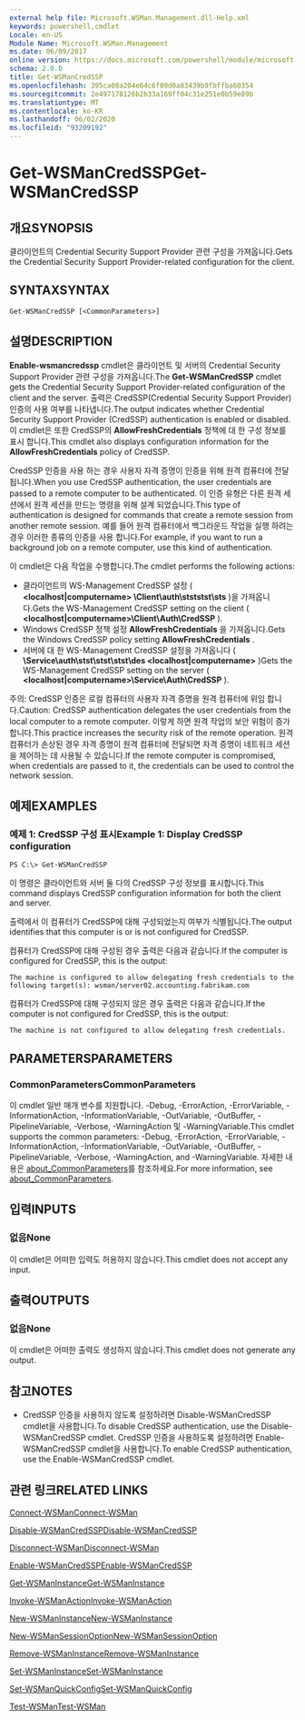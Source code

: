 ```yaml
---
external help file: Microsoft.WSMan.Management.dll-Help.xml
keywords: powershell,cmdlet
Locale: en-US
Module Name: Microsoft.WSMan.Management
ms.date: 06/09/2017
online version: https://docs.microsoft.com/powershell/module/microsoft.wsman.management/get-wsmancredssp?view=powershell-7.1&WT.mc_id=ps-gethelp
schema: 2.0.0
title: Get-WSManCredSSP
ms.openlocfilehash: 395ca08a204e64c6f09d0a83439b9fbffba60354
ms.sourcegitcommit: 2e497178126b2b33a169ff04c31e251e0b59e89b
ms.translationtype: MT
ms.contentlocale: ko-KR
ms.lasthandoff: 06/02/2020
ms.locfileid: "93209192"
---
```

# <span data-ttu-id="63769-103">Get-WSManCredSSP</span><span class="sxs-lookup"><span data-stu-id="63769-103">Get-WSManCredSSP</span></span>

## <span data-ttu-id="63769-104">개요</span><span class="sxs-lookup"><span data-stu-id="63769-104">SYNOPSIS</span></span>
<span data-ttu-id="63769-105">클라이언트의 Credential Security Support Provider 관련 구성을 가져옵니다.</span><span class="sxs-lookup"><span data-stu-id="63769-105">Gets the Credential Security Support Provider-related configuration for the client.</span></span>

## <span data-ttu-id="63769-106">SYNTAX</span><span class="sxs-lookup"><span data-stu-id="63769-106">SYNTAX</span></span>

```
Get-WSManCredSSP [<CommonParameters>]
```

## <span data-ttu-id="63769-107">설명</span><span class="sxs-lookup"><span data-stu-id="63769-107">DESCRIPTION</span></span>
<span data-ttu-id="63769-108">**Enable-wsmancredssp** cmdlet은 클라이언트 및 서버의 Credential Security Support Provider 관련 구성을 가져옵니다.</span><span class="sxs-lookup"><span data-stu-id="63769-108">The **Get-WSManCredSSP** cmdlet gets the Credential Security Support Provider-related configuration of the client and the server.</span></span>
<span data-ttu-id="63769-109">출력은 CredSSP(Credential Security Support Provider) 인증의 사용 여부를 나타냅니다.</span><span class="sxs-lookup"><span data-stu-id="63769-109">The output indicates whether Credential Security Support Provider (CredSSP) authentication is enabled or disabled.</span></span>
<span data-ttu-id="63769-110">이 cmdlet은 또한 CredSSP의 **AllowFreshCredentials** 정책에 대 한 구성 정보를 표시 합니다.</span><span class="sxs-lookup"><span data-stu-id="63769-110">This cmdlet also displays configuration information for the **AllowFreshCredentials** policy of CredSSP.</span></span>

<span data-ttu-id="63769-111">CredSSP 인증을 사용 하는 경우 사용자 자격 증명이 인증을 위해 원격 컴퓨터에 전달 됩니다.</span><span class="sxs-lookup"><span data-stu-id="63769-111">When you use CredSSP authentication, the user credentials are passed to a remote computer to be authenticated.</span></span>
<span data-ttu-id="63769-112">이 인증 유형은 다른 원격 세션에서 원격 세션을 만드는 명령을 위해 설계 되었습니다.</span><span class="sxs-lookup"><span data-stu-id="63769-112">This type of authentication is designed for commands that create a remote session from another remote session.</span></span>
<span data-ttu-id="63769-113">예를 들어 원격 컴퓨터에서 백그라운드 작업을 실행 하려는 경우 이러한 종류의 인증을 사용 합니다.</span><span class="sxs-lookup"><span data-stu-id="63769-113">For example, if you want to run a background job on a remote computer, use this kind of authentication.</span></span>

<span data-ttu-id="63769-114">이 cmdlet은 다음 작업을 수행합니다.</span><span class="sxs-lookup"><span data-stu-id="63769-114">The cmdlet performs the following actions:</span></span>

- <span data-ttu-id="63769-115">클라이언트의 WS-Management CredSSP 설정 ( **\<localhost|computername\> \Client\auth\stststst\sts** )을 가져옵니다.</span><span class="sxs-lookup"><span data-stu-id="63769-115">Gets the WS-Management CredSSP setting on the client ( **\<localhost|computername\>\Client\Auth\CredSSP** ).</span></span>
- <span data-ttu-id="63769-116">Windows CredSSP 정책 설정 **AllowFreshCredentials** 을 가져옵니다.</span><span class="sxs-lookup"><span data-stu-id="63769-116">Gets the Windows CredSSP policy setting **AllowFreshCredentials** .</span></span>
- <span data-ttu-id="63769-117">서버에 대 한 WS-Management CredSSP 설정을 가져옵니다 ( **\Service\\auth\stst\stst\stst\des \<localhost|computername\>** )</span><span class="sxs-lookup"><span data-stu-id="63769-117">Gets the WS-Management CredSSP setting on the server ( **\<localhost|computername\>\Service\Auth\CredSSP** ).</span></span>

<span data-ttu-id="63769-118">주의: CredSSP 인증은 로컬 컴퓨터의 사용자 자격 증명을 원격 컴퓨터에 위임 합니다.</span><span class="sxs-lookup"><span data-stu-id="63769-118">Caution: CredSSP authentication delegates the user credentials from the local computer to a remote computer.</span></span>
<span data-ttu-id="63769-119">이렇게 하면 원격 작업의 보안 위험이 증가합니다.</span><span class="sxs-lookup"><span data-stu-id="63769-119">This practice increases the security risk of the remote operation.</span></span>
<span data-ttu-id="63769-120">원격 컴퓨터가 손상된 경우 자격 증명이 원격 컴퓨터에 전달되면 자격 증명이 네트워크 세션을 제어하는 데 사용될 수 있습니다.</span><span class="sxs-lookup"><span data-stu-id="63769-120">If the remote computer is compromised, when credentials are passed to it, the credentials can be used to control the network session.</span></span>

## <span data-ttu-id="63769-121">예제</span><span class="sxs-lookup"><span data-stu-id="63769-121">EXAMPLES</span></span>

### <span data-ttu-id="63769-122">예제 1: CredSSP 구성 표시</span><span class="sxs-lookup"><span data-stu-id="63769-122">Example 1: Display CredSSP configuration</span></span>

```
PS C:\> Get-WSManCredSSP
```

<span data-ttu-id="63769-123">이 명령은 클라이언트와 서버 둘 다의 CredSSP 구성 정보를 표시합니다.</span><span class="sxs-lookup"><span data-stu-id="63769-123">This command displays CredSSP configuration information for both the client and server.</span></span>

<span data-ttu-id="63769-124">출력에서 이 컴퓨터가 CredSSP에 대해 구성되었는지 여부가 식별됩니다.</span><span class="sxs-lookup"><span data-stu-id="63769-124">The output identifies that this computer is or is not configured for CredSSP.</span></span>

<span data-ttu-id="63769-125">컴퓨터가 CredSSP에 대해 구성된 경우 출력은 다음과 같습니다.</span><span class="sxs-lookup"><span data-stu-id="63769-125">If the computer is configured for CredSSP, this is the output:</span></span>

`The machine is configured to allow delegating fresh credentials to the following target(s): wsman/server02.accounting.fabrikam.com`

<span data-ttu-id="63769-126">컴퓨터가 CredSSP에 대해 구성되지 않은 경우 출력은 다음과 같습니다.</span><span class="sxs-lookup"><span data-stu-id="63769-126">If the computer is not configured for CredSSP, this is the output:</span></span>

`The machine is not configured to allow delegating fresh credentials.`

## <span data-ttu-id="63769-127">PARAMETERS</span><span class="sxs-lookup"><span data-stu-id="63769-127">PARAMETERS</span></span>

### <span data-ttu-id="63769-128">CommonParameters</span><span class="sxs-lookup"><span data-stu-id="63769-128">CommonParameters</span></span>
<span data-ttu-id="63769-129">이 cmdlet 일반 매개 변수를 지원합니다. -Debug, -ErrorAction, -ErrorVariable, -InformationAction, -InformationVariable, -OutVariable, -OutBuffer, -PipelineVariable, -Verbose, -WarningAction 및 -WarningVariable.</span><span class="sxs-lookup"><span data-stu-id="63769-129">This cmdlet supports the common parameters: -Debug, -ErrorAction, -ErrorVariable, -InformationAction, -InformationVariable, -OutVariable, -OutBuffer, -PipelineVariable, -Verbose, -WarningAction, and -WarningVariable.</span></span> <span data-ttu-id="63769-130">자세한 내용은 [about_CommonParameters](https://go.microsoft.com/fwlink/?LinkID=113216)를 참조하세요.</span><span class="sxs-lookup"><span data-stu-id="63769-130">For more information, see [about_CommonParameters](https://go.microsoft.com/fwlink/?LinkID=113216).</span></span>

## <span data-ttu-id="63769-131">입력</span><span class="sxs-lookup"><span data-stu-id="63769-131">INPUTS</span></span>

### <span data-ttu-id="63769-132">없음</span><span class="sxs-lookup"><span data-stu-id="63769-132">None</span></span>
<span data-ttu-id="63769-133">이 cmdlet은 어떠한 입력도 허용하지 않습니다.</span><span class="sxs-lookup"><span data-stu-id="63769-133">This cmdlet does not accept any input.</span></span>

## <span data-ttu-id="63769-134">출력</span><span class="sxs-lookup"><span data-stu-id="63769-134">OUTPUTS</span></span>

### <span data-ttu-id="63769-135">없음</span><span class="sxs-lookup"><span data-stu-id="63769-135">None</span></span>
<span data-ttu-id="63769-136">이 cmdlet은 어떠한 출력도 생성하지 않습니다.</span><span class="sxs-lookup"><span data-stu-id="63769-136">This cmdlet does not generate any output.</span></span>

## <span data-ttu-id="63769-137">참고</span><span class="sxs-lookup"><span data-stu-id="63769-137">NOTES</span></span>

* <span data-ttu-id="63769-138">CredSSP 인증을 사용하지 않도록 설정하려면 Disable-WSManCredSSP cmdlet을 사용합니다.</span><span class="sxs-lookup"><span data-stu-id="63769-138">To disable CredSSP authentication, use the Disable-WSManCredSSP cmdlet.</span></span> <span data-ttu-id="63769-139">CredSSP 인증을 사용하도록 설정하려면 Enable-WSManCredSSP cmdlet을 사용합니다.</span><span class="sxs-lookup"><span data-stu-id="63769-139">To enable CredSSP authentication, use the Enable-WSManCredSSP cmdlet.</span></span>

## <span data-ttu-id="63769-140">관련 링크</span><span class="sxs-lookup"><span data-stu-id="63769-140">RELATED LINKS</span></span>

[<span data-ttu-id="63769-141">Connect-WSMan</span><span class="sxs-lookup"><span data-stu-id="63769-141">Connect-WSMan</span></span>](Connect-WSMan.md)

[<span data-ttu-id="63769-142">Disable-WSManCredSSP</span><span class="sxs-lookup"><span data-stu-id="63769-142">Disable-WSManCredSSP</span></span>](Disable-WSManCredSSP.md)

[<span data-ttu-id="63769-143">Disconnect-WSMan</span><span class="sxs-lookup"><span data-stu-id="63769-143">Disconnect-WSMan</span></span>](Disconnect-WSMan.md)

[<span data-ttu-id="63769-144">Enable-WSManCredSSP</span><span class="sxs-lookup"><span data-stu-id="63769-144">Enable-WSManCredSSP</span></span>](Enable-WSManCredSSP.md)

[<span data-ttu-id="63769-145">Get-WSManInstance</span><span class="sxs-lookup"><span data-stu-id="63769-145">Get-WSManInstance</span></span>](Get-WSManInstance.md)

[<span data-ttu-id="63769-146">Invoke-WSManAction</span><span class="sxs-lookup"><span data-stu-id="63769-146">Invoke-WSManAction</span></span>](Invoke-WSManAction.md)

[<span data-ttu-id="63769-147">New-WSManInstance</span><span class="sxs-lookup"><span data-stu-id="63769-147">New-WSManInstance</span></span>](New-WSManInstance.md)

[<span data-ttu-id="63769-148">New-WSManSessionOption</span><span class="sxs-lookup"><span data-stu-id="63769-148">New-WSManSessionOption</span></span>](New-WSManSessionOption.md)

[<span data-ttu-id="63769-149">Remove-WSManInstance</span><span class="sxs-lookup"><span data-stu-id="63769-149">Remove-WSManInstance</span></span>](Remove-WSManInstance.md)

[<span data-ttu-id="63769-150">Set-WSManInstance</span><span class="sxs-lookup"><span data-stu-id="63769-150">Set-WSManInstance</span></span>](Set-WSManInstance.md)

[<span data-ttu-id="63769-151">Set-WSManQuickConfig</span><span class="sxs-lookup"><span data-stu-id="63769-151">Set-WSManQuickConfig</span></span>](Set-WSManQuickConfig.md)

[<span data-ttu-id="63769-152">Test-WSMan</span><span class="sxs-lookup"><span data-stu-id="63769-152">Test-WSMan</span></span>](Test-WSMan.md)

